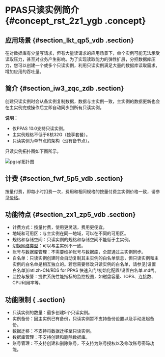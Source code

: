 # PPAS只读实例简介 {#concept_rst_2z1_ygb .concept}

## 应用场景 {#section_lkt_qp5_vdb .section}

在对数据库有少量写请求，但有大量读请求的应用场景下，单个实例可能无法承受读取压力，甚至对业务产生影响。为了实现读取能力的弹性扩展，分担数据库压力，您可以创建一个或多个只读实例，利用只读实例满足大量的数据库读取需求，增加应用的吞吐量。

## 简介 {#section_iw3_zqc_zdb .section}

创建只读实例时会从备实例复制数据，数据与主实例一致，主实例的数据更新也会在主实例完成操作后立即自动同步到所有只读实例。

**说明：** 

-   仅PPAS 10.0支持只读实例。
-   主实例规格不低于8核32G（独享套餐）。
-   只读实例为单节点的架构（没有备节点）。

只读实例拓扑图如下图所示。

![pgsql拓扑图](http://static-aliyun-doc.oss-cn-hangzhou.aliyuncs.com/assets/img/133899/155194586439776_zh-CN.png)

## 计费 {#section_fwf_5p5_vdb .section}

按量付费，即每小时扣费一次，费用和相同规格的按量付费主实例价格一致，请参见[价格](https://www.alibabacloud.com/product/apsaradb-for-rds#pricing)。

## 功能特点 {#section_zx1_zp5_vdb .section}

-   计费方式：按量付费，使用更灵活，费用更便宜。
-   地域和可用区：与主实例在同一地域，可以在不同的可用区。
-   规格和存储空间：只读实例的规格和存储空间不能低于主实例。
-   [切换网络类型](../intl.zh-CN/用户指南/数据库连接/切换网络类型.md#)：可以与主实例不一致。
-   账号与数据库管理：不需要维护账号与数据库，全部通过主实例同步。
-   白名单：只读实例创建时会自动复制其主实例的白名单信息，但只读实例和主实例的白名单是相互独立的。若您需要修改只读实例的白名单，请参见[设置白名单](intl.zh-CN/RDS for PPAS 快速入门/初始化配置/设置白名单.md#)。
-   监控与报警：提供系统性能指标的监控视图，如磁盘容量、IOPS、连接数、CPU利用率等。

## 功能限制 { .section}

-   只读实例的数量：最多创建5个只读实例。
-   实例备份：因主实例已有备份，只读实例暂不支持备份设置以及手动发起备份。
-   数据迁移：不支持将数据迁移至只读实例。
-   数据库管理：不支持创建和删除数据库。
-   账号管理：不支持创建和删除账号，不支持为账号授权以及修改账号密码功能。

